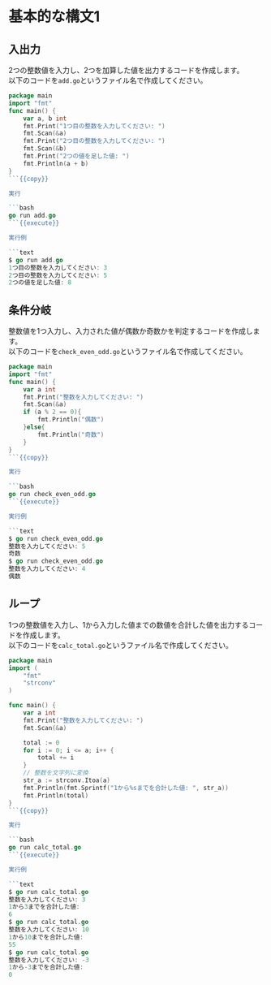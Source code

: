 # 基本的な構文1

## 入出力

2つの整数値を入力し、2つを加算した値を出力するコードを作成します。  
以下のコードを`add.go`というファイル名で作成してください。

```go
package main
import "fmt"
func main() {
	var a, b int
	fmt.Print("1つ目の整数を入力してください: ")
	fmt.Scan(&a)
	fmt.Print("2つ目の整数を入力してください: ")
	fmt.Scan(&b)
	fmt.Print("2つの値を足した値: ")
	fmt.Println(a + b)
}
```{{copy}}

実行

```bash
go run add.go
```{{execute}}

実行例

```text
$ go run add.go
1つ目の整数を入力してください: 3
2つ目の整数を入力してください: 5
2つの値を足した値: 8
```

## 条件分岐

整数値を1つ入力し、入力された値が偶数か奇数かを判定するコードを作成します。  
以下のコードを`check_even_odd.go`というファイル名で作成してください。

```go
package main
import "fmt"
func main() {
	var a int
	fmt.Print("整数を入力してください: ")
	fmt.Scan(&a)
	if (a % 2 == 0){
		fmt.Println("偶数")
	}else{
		fmt.Println("奇数")
	}
}
```{{copy}}

実行

```bash
go run check_even_odd.go
```{{execute}}

実行例

```text
$ go run check_even_odd.go
整数を入力してください: 5
奇数
$ go run check_even_odd.go
整数を入力してください: 4
偶数
```

## ループ

1つの整数値を入力し、1から入力した値までの数値を合計した値を出力するコードを作成します。  
以下のコードを`calc_total.go`というファイル名で作成してください。

```go
package main
import (
	"fmt"
	"strconv"
)

func main() {
	var a int
	fmt.Print("整数を入力してください: ")
	fmt.Scan(&a)

	total := 0
	for i := 0; i <= a; i++ {
		total += i
	}
	// 整数を文字列に変換
	str_a := strconv.Itoa(a)
	fmt.Println(fmt.Sprintf("1から%sまでを合計した値: ", str_a))
	fmt.Println(total)
}
```{{copy}}

実行

```bash
go run calc_total.go
```{{execute}}

実行例

```text
$ go run calc_total.go
整数を入力してください: 3
1から3までを合計した値: 
6
$ go run calc_total.go
整数を入力してください: 10
1から10までを合計した値: 
55
$ go run calc_total.go
整数を入力してください: -3
1から-3までを合計した値: 
0
```
